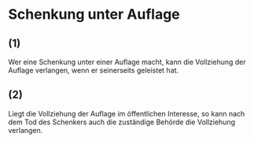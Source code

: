 # Schenkung unter Auflage



## (1)

 Wer eine Schenkung unter einer Auflage macht, kann die Vollziehung der Auflage verlangen, wenn er seinerseits geleistet hat.

## (2)

 Liegt die Vollziehung der Auflage im öffentlichen Interesse, so kann nach dem Tod des Schenkers auch die zuständige Behörde die Vollziehung verlangen. 

